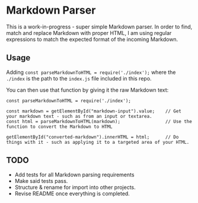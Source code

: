 # Markdown Parser

This is a work-in-progress - super simple Markdown parser. In order to find, match and replace Markdown with proper HTML, I am using regular expressions to match the expected format of the incoming Markdown.

## Usage

Adding `const parseMarkdownToHTML = require('./index');` where the `./index` is the path to the `index.js` file included in this repo.

You can then use that function by giving it the raw Markdown text:

```
const parseMarkdownToHTML = require('./index');

const markdown = getElementById("markdown-input").value;    // Get your markdown text - such as from an input or textarea.
const html = parseMarkdownToHTML(markdown);                 // Use the function to convert the Markdown to HTML

getElementById("converted-markdown").innerHTML = html;      // Do things with it - such as applying it to a targeted area of your HTML.
```

## TODO

- Add tests for all Markdown parsing requirements
- Make said tests pass.
- Structure & rename for import into other projects.
- Revise README once everything is completed.
